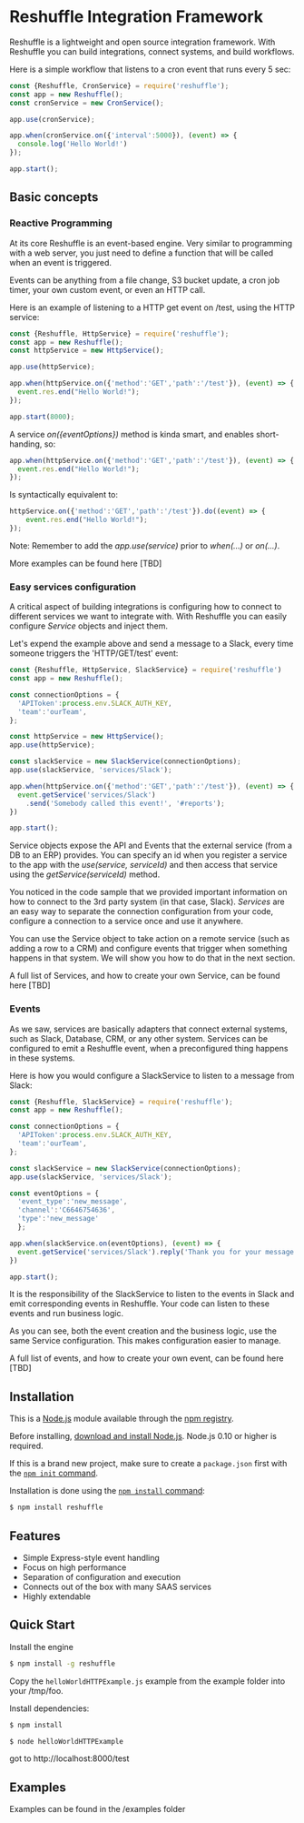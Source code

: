# Reshuffle Integration Framework
Reshuffle is a lightweight and open source integration framework. With Reshuffle you can build integrations, connect systems, and build workflows.

Here is a simple workflow that listens to a cron event that runs every 5 sec: 
```js
const {Reshuffle, CronService} = require('reshuffle');
const app = new Reshuffle();
const cronService = new CronService();

app.use(cronService);

app.when(cronService.on({'interval':5000}), (event) => {
  console.log('Hello World!')
});

app.start();
```

## Basic concepts
### Reactive Programming
At its core Reshuffle is an event-based engine. Very similar to programming with a web server, you just need to define a function that will be called when an event is triggered.

Events can be anything from a file change, S3 bucket update, a cron job timer, your own custom event, or even an HTTP call.

Here is an example of listening to a HTTP get event on /test, using the HTTP service:

```js
const {Reshuffle, HttpService} = require('reshuffle');
const app = new Reshuffle();
const httpService = new HttpService();

app.use(httpService);

app.when(httpService.on({'method':'GET','path':'/test'}), (event) => {
  event.res.end("Hello World!");
});

app.start(8000);
```
A service *on({eventOptions})* method is kinda smart, and enables short-handing, so:
```js
app.when(httpService.on({'method':'GET','path':'/test'}), (event) => {
  event.res.end("Hello World!");
});
```
Is syntactically equivalent to: 
```js
httpService.on({'method':'GET','path':'/test'}).do((event) => {
    event.res.end("Hello World!");
});

```
Note: Remember to add the *app.use(service)* prior to *when(...)* or *on(...)*. 

More examples can be found here [TBD]

### Easy services configuration 
A critical aspect of building integrations is configuring how to connect to different services we want to integrate with. With Reshuffle you can easily configure *Service* objects and inject them.

Let's expend the example above and send a message to a Slack, every time someone triggers the 'HTTP/GET/test' event:

```js
const {Reshuffle, HttpService, SlackService} = require('reshuffle')
const app = new Reshuffle();

const connectionOptions = {
  'APIToken':process.env.SLACK_AUTH_KEY,
  'team':'ourTeam',
};

const httpService = new HttpService();
app.use(httpService);

const slackService = new SlackService(connectionOptions);
app.use(slackService, 'services/Slack');

app.when(httpService.on({'method':'GET','path':'/test'}), (event) => {
  event.getService('services/Slack')
    .send('Somebody called this event!', '#reports');
})

app.start();
```
Service objects expose the API and Events that the external service (from a DB to an ERP) provides. You can specify an id when you register a service to the app with the *use(service, serviceId)* and then access that service using the *getService(serviceId)* method. 

You noticed in the code sample that we provided important information on how to connect to the 3rd party system (in that case, Slack). *Services* are an easy way to separate the connection configuration from your code, configure a connection to a service once and use it anywhere. 

You can use the Service object to take action on a remote service (such as adding a row to a CRM) and configure events that trigger when something happens in that system. We will show you how to do that in the next section. 

A full list of Services, and how to create your own Service, can be found here [TBD]

### Events
As we saw, services are basically adapters that connect external systems, such as Slack, Database, CRM, or any other system. Services can be configured to emit a Reshuffle event, when a preconfigured thing happens in these systems. 
 
Here is how you would configure a SlackService to listen to a message from Slack:
```js
const {Reshuffle, SlackService} = require('reshuffle');
const app = new Reshuffle();

const connectionOptions = {
  'APIToken':process.env.SLACK_AUTH_KEY,
  'team':'ourTeam',
};

const slackService = new SlackService(connectionOptions);
app.use(slackService, 'services/Slack');

const eventOptions = {
  'event_type':'new_message',
  'channel':'C6646754636',
  'type':'new_message'
  };

app.when(slackService.on(eventOptions), (event) => {
  event.getService('services/Slack').reply('Thank you for your message!');
})

app.start();
```
It is the responsibility of the SlackService to listen to the events in Slack and emit corresponding events in Reshuffle. Your code can listen to these events and run business logic.

As you can see, both the event creation and the business logic, use the same Service configuration. This makes configuration easier to manage.

 A full list of events, and how to create your own event, can be found here [TBD]


## Installation

This is a [Node.js](https://nodejs.org/en/) module available through the
[npm registry](https://www.npmjs.com/).

Before installing, [download and install Node.js](https://nodejs.org/en/download/).
Node.js 0.10 or higher is required.

If this is a brand new project, make sure to create a `package.json` first with
the [`npm init` command](https://docs.npmjs.com/creating-a-package-json-file).

Installation is done using the
[`npm install` command](https://docs.npmjs.com/getting-started/installing-npm-packages-locally):

```bash
$ npm install reshuffle
```

## Features

  * Simple Express-style event handling 
  * Focus on high performance
  * Separation of configuration and execution
  * Connects out of the box with many SAAS services
  * Highly extendable

## Quick Start

  
  Install the engine

```bash
$ npm install -g reshuffle
```

Copy the `helloWorldHTTPExample.js` example from the example folder into your /tmp/foo.

Install dependencies:

```bash
$ npm install
```

```bash
$ node helloWorldHTTPExample
```

got to http://localhost:8000/test


## Examples
Examples can be found in the /examples folder
